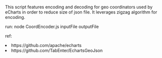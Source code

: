 This script features encoding and decoding for geo coordinators used by eCharts in order to reduce size of json file. It leverages zigzag algorithm for encoding.

run: node CoordEncoder.js inputFile outputFile

ref: 
<li>https://github.com/apache/echarts</li>
<li>https://github.com/TabEnter/EchartsGeoJson</li>
